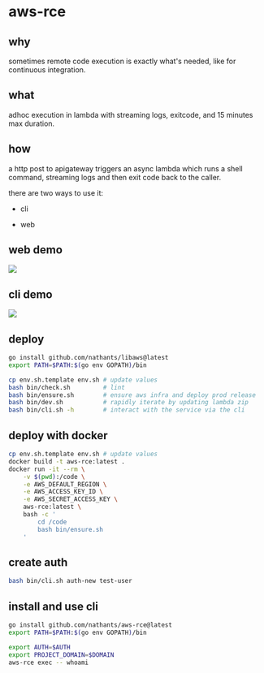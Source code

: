 # aws-rce

## why

sometimes remote code execution is exactly what's needed, like for continuous integration.

## what

adhoc execution in lambda with streaming logs, exitcode, and 15 minutes max duration.

## how

a http post to apigateway triggers an async lambda which runs a shell command, streaming logs and then exit code back to the caller.

there are two ways to use it:

- cli

- web

## web demo

![](https://github.com/nathants/aws-rce/raw/master/gif/web.gif)

## cli demo

![](https://github.com/nathants/aws-rce/raw/master/gif/cli.gif)

## deploy

```bash
go install github.com/nathants/libaws@latest
export PATH=$PATH:$(go env GOPATH)/bin

cp env.sh.template env.sh # update values
bash bin/check.sh         # lint
bash bin/ensure.sh        # ensure aws infra and deploy prod release
bash bin/dev.sh           # rapidly iterate by updating lambda zip
bash bin/cli.sh -h        # interact with the service via the cli
```

## deploy with docker

```bash
cp env.sh.template env.sh # update values
docker build -t aws-rce:latest .
docker run -it --rm \
    -v $(pwd):/code \
    -e AWS_DEFAULT_REGION \
    -e AWS_ACCESS_KEY_ID \
    -e AWS_SECRET_ACCESS_KEY \
    aws-rce:latest \
    bash -c '
        cd /code
        bash bin/ensure.sh
    '
```

## create auth

```bash
bash bin/cli.sh auth-new test-user
```

## install and use cli

```bash
go install github.com/nathants/aws-rce@latest
export PATH=$PATH:$(go env GOPATH)/bin

export AUTH=$AUTH
export PROJECT_DOMAIN=$DOMAIN
aws-rce exec -- whoami
```
